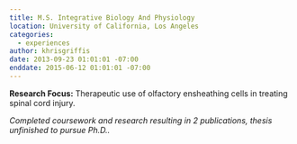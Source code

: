 ```yaml
---
title: M.S. Integrative Biology And Physiology
location: University of California, Los Angeles
categories:
  - experiences
author: khrisgriffis
date: 2013-09-23 01:01:01 -07:00
enddate: 2015-06-12 01:01:01 -07:00
---
```


**Research Focus:** Therapeutic use of olfactory ensheathing cells in treating spinal cord injury.

_Completed coursework and research resulting in 2 publications, thesis unfinished to pursue Ph.D.._